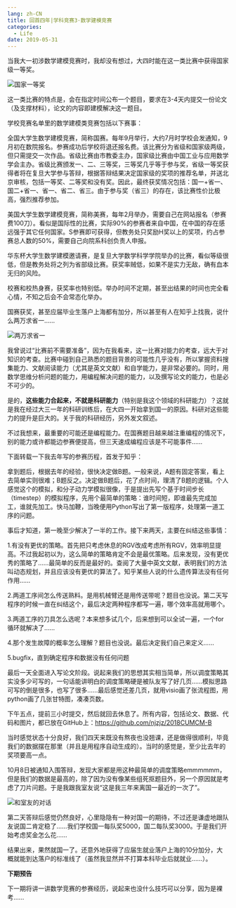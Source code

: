 ```yaml
---
lang: zh-CN
title: 回首四年|学科竞赛3·数学建模竞赛
categories:
  - Life
date: 2019-05-31
---
```

当我大一初涉数学建模竞赛时，我却没有想过，大四时能在这一类比赛中获得国家级一等奖。

![国家一等奖](https://ae01.alicdn.com/kf/HTB1sLHRa21H3KVjSZFHq6zKppXa6.jpg)

这一类比赛的特点是，会在指定时间公布一个题目，要求在3-4天内提交一份论文（及支撑材料），论文的内容即建模解决这一题目。

学校竞赛名单里的数学建模类竞赛包括以下赛事：

全国大学生数学建模竞赛，简称国赛。每年9月举行，大约7月时学校会发通知，9月初在数院报名。参赛成功后学校将退还报名费。该比赛分为省级和国家级两级，但只需提交一次作品。省级比赛由市教委主办，国家级比赛由中国工业与应用数学学会主办。省级比赛颁发一、二、三等奖，三等奖几乎等于参与奖，省级一等奖获得者将在复旦大学参与答辩，根据答辩结果决定国家级的奖项的推荐名单，并送北京审核，包括一等奖、二等奖和没有奖。因此，最终获奖情况包括：国一+省一、国二+省一、省一、省二、省三。由于参与奖（省三）的存在，该比赛性价比极高，强烈推荐参加。

美国大学生数学建模竞赛，简称美赛，每年2月举办，需要自己在网站报名（参赛费100刀）。看似是国际性的比赛，实际90%的参赛者来自中国，在中国的存在感远强于其它任何国家。S参赛即可获得，但教务处只奖励H奖以上的奖项，约占参赛总人数的50%，需要自己向院系科创负责人申报。

华东杯大学生数学建模邀请赛，是复旦大学数学科学学院举办的比赛，看似等级很低，但是教务处将之列为省部级比赛。获奖率贼低，如果不是实力无敌，确有血本无归的风险。

校赛和校热身赛，获奖率也特别低。举办时间不定期，甚至出结果的时间也完全看心情，不知之后会不会常态化举办。

国赛获奖，甚至应届毕业生落户上海都有加分，所以甚至有人在知乎上找我，说什么两万求省一……

![两万求省一](https://ae01.alicdn.com/kf/HTB16bz0a8Cw3KVjSZFuq6AAOpXaV.jpg)

我曾说过“比赛前不需要准备”，因为在我看来，这一比赛对能力的考查，远大于对知识的考查。比赛中碰到自己熟悉的题目背景的可能性几乎没有，所以掌握资料搜集能力、文献阅读能力（尤其是英文文献）和自学能力，是非常必要的。同时，用数学思维分析问题的能力，用编程解决问题的能力，以及撰写论文的能力，也是必不可少的。

是的，**这些能力合起来，不就是科研能力**（特别是我这个领域的科研能力）？这就是我在经过大三一年的科研训练后，在大四一开始拿到国一的原因。科研对这些能力的提升是巨大的。关于我的科研经历，另外发文叙述。

不过我想来，最重要的可能还是编程能力。在国赛题目越来越注重编程的情况下，别的能力或许都能边参赛便提高，但三天速成编程应该是不可能事件……



下面转载一下我去年写的参赛历程，首发于知乎：

拿到题后，根据去年的经验，很快决定做B题。一般来说，A题有固定答案，看上去简单实则很难；B题反之。决定做B题后，花了点时间，理清了B题的逻辑。个人感觉这个的模拟，和分子动力学模拟很像，于是提出先写个基于时间步长（timestep）的模拟程序，先用个最简单的策略：谁时间短，即谁最先完成加工，谁就先加工。快马加鞭，当晚便用Python写出了第一版程序，处理第一道工序的问题。

事后才知道，第一晚至少解决了一半的工作。接下来两天，主要在纠结这些事情：

1.有没有更优的策略。首先把只考虑休息的RGV改成考虑所有RGV，效率明显提高。不过我起初以为，这么简单的策略肯定不会是最优策略。后来发现，没有更优秀的策略了……最简单的反而是最好的。查阅了大量中英文文献，表明我们的方法叫动态规划，并且应该没有更优的算法了。知乎某些人说的什么遗传算法没有任何作用……

2.两道工序间怎么传送熟料。是用机械臂还是用传送带呢？题目也没说。第二天写程序的时候一直在纠结这个，最后决定两种程序都写一遍，哪个效率高就用哪个。

3.两道工序的刀具怎么选呢？本来想多试几个，后来想到可以全试一遍，一个for循环就解决了……

4.那个发生故障的概率怎么理解？题目也没说。最后决定我们自己来定义……

5.bugfix，直到确定程序和数据没有任何问题

最后一天全面进入写论文阶段。说起来我们的思想其实相当简单，所以调度策略其实没多少可写的，一句话能讲明白的调度策略硬是被队友写了好几页……模拟思路可写的倒是很多，也写了很多……最后感觉还差几页，就用visio画了张流程图，用python画了几张甘特图，凑凑页数。

下午五点，提前三小时提交，然后就回去休息了。所有内容，包括论文、数据、代码和图片，都已放在GitHub上：https://github.com/njzjz/2018CUMCM-B

当时感觉状态十分良好，我们四天来既没有熬夜也没翘课，还是做得很顺利，毕竟我们的数据摆在那里（并且是用程序自动生成的）。当时的感觉是，至少比去年的奖项要高一点。

10月8日被通知入围答辩，发现大家都是用这种最简单的调度策略emmmmmm，但是我们的数据是最高的，除了因为没有像某些组死抠题目外，另一个原因就是考虑了刀片问题。于是我跟我室友说“这是我三年来离国一最近的一次了”。

![和室友的对话](https://ae01.alicdn.com/kf/HTB1IT_Ra21H3KVjSZFBq6zSMXXaW.jpg)

第二天答辩后感觉仍然良好，心里隐隐有一种对国一的期待，不过还是谦虚地跟队友说国二肯定稳了……我们学校国一每队奖5000，国二每队奖3000。于是我们开始考虑奖金怎么花……

结果出来，果然就国一了。还意外地获得了应届生就业落户上海的10分加分，大概就能到达落户的标准线了（虽然我显然并不打算本科毕业后就就业……）。

**下期预告**

下一期将讲一讲数学竞赛的参赛经历，说起来也没什么技巧可以分享，因为是裸考……
